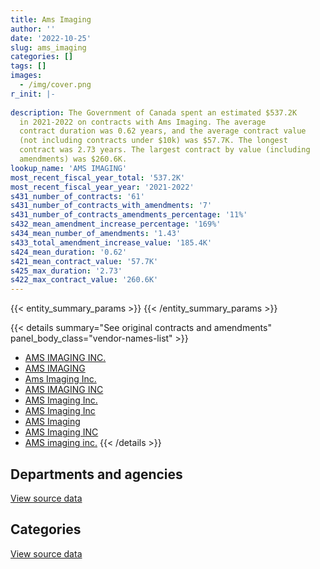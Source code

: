 ```yaml
---
title: Ams Imaging
author: ''
date: '2022-10-25'
slug: ams_imaging
categories: []
tags: []
images:
  - /img/cover.png
r_init: |-
  
description: The Government of Canada spent an estimated $537.2K
  in 2021-2022 on contracts with Ams Imaging. The average
  contract duration was 0.62 years, and the average contract value
  (not including contracts under $10k) was $57.7K. The longest
  contract was 2.73 years. The largest contract by value (including
  amendments) was $260.6K.
lookup_name: 'AMS IMAGING'
most_recent_fiscal_year_total: '537.2K'
most_recent_fiscal_year_year: '2021-2022'
s431_number_of_contracts: '61'
s431_number_of_contracts_with_amendments: '7'
s431_number_of_contracts_amendments_percentage: '11%'
s432_mean_amendment_increase_percentage: '169%'
s434_mean_number_of_amendments: '1.43'
s433_total_amendment_increase_value: '185.4K'
s424_mean_duration: '0.62'
s421_mean_contract_value: '57.7K'
s425_max_duration: '2.73'
s422_max_contract_value: '260.6K'
---
```


<script src="/rmarkdown-libs/htmlwidgets/htmlwidgets.js"></script>
<link href="/rmarkdown-libs/datatables-css/datatables-crosstalk.css" rel="stylesheet" />
<script src="/rmarkdown-libs/datatables-binding/datatables.js"></script>
<script src="/rmarkdown-libs/jquery/jquery-3.6.0.min.js"></script>
<link href="/rmarkdown-libs/dt-core-bootstrap/css/dataTables.bootstrap.min.css" rel="stylesheet" />
<link href="/rmarkdown-libs/dt-core-bootstrap/css/dataTables.bootstrap.extra.css" rel="stylesheet" />
<script src="/rmarkdown-libs/dt-core-bootstrap/js/jquery.dataTables.min.js"></script>
<script src="/rmarkdown-libs/dt-core-bootstrap/js/dataTables.bootstrap.min.js"></script>
<link href="/rmarkdown-libs/crosstalk/css/crosstalk.min.css" rel="stylesheet" />
<script src="/rmarkdown-libs/crosstalk/js/crosstalk.min.js"></script>
<script src="/rmarkdown-libs/htmlwidgets/htmlwidgets.js"></script>
<link href="/rmarkdown-libs/datatables-css/datatables-crosstalk.css" rel="stylesheet" />
<script src="/rmarkdown-libs/datatables-binding/datatables.js"></script>
<script src="/rmarkdown-libs/jquery/jquery-3.6.0.min.js"></script>
<link href="/rmarkdown-libs/dt-core-bootstrap/css/dataTables.bootstrap.min.css" rel="stylesheet" />
<link href="/rmarkdown-libs/dt-core-bootstrap/css/dataTables.bootstrap.extra.css" rel="stylesheet" />
<script src="/rmarkdown-libs/dt-core-bootstrap/js/jquery.dataTables.min.js"></script>
<script src="/rmarkdown-libs/dt-core-bootstrap/js/dataTables.bootstrap.min.js"></script>
<link href="/rmarkdown-libs/crosstalk/css/crosstalk.min.css" rel="stylesheet" />
<script src="/rmarkdown-libs/crosstalk/js/crosstalk.min.js"></script>

{{< entity_summary_params >}}
{{< /entity_summary_params >}}

{{< details summary="See original contracts and amendments" panel_body_class="vendor-names-list" >}}
- [AMS IMAGING INC.](https://search.open.canada.ca/en/ct/?sort=contract_value_f%20desc&page=1&search_text=%22AMS%20IMAGING%20INC.%22)
- [AMS IMAGING](https://search.open.canada.ca/en/ct/?sort=contract_value_f%20desc&page=1&search_text=%22AMS%20IMAGING%22)
- [Ams Imaging Inc.](https://search.open.canada.ca/en/ct/?sort=contract_value_f%20desc&page=1&search_text=%22Ams%20Imaging%20Inc.%22)
- [AMS IMAGING INC](https://search.open.canada.ca/en/ct/?sort=contract_value_f%20desc&page=1&search_text=%22AMS%20IMAGING%20INC%22)
- [AMS Imaging Inc.](https://search.open.canada.ca/en/ct/?sort=contract_value_f%20desc&page=1&search_text=%22AMS%20Imaging%20Inc.%22)
- [AMS Imaging Inc](https://search.open.canada.ca/en/ct/?sort=contract_value_f%20desc&page=1&search_text=%22AMS%20Imaging%20Inc%22)
- [AMS Imaging](https://search.open.canada.ca/en/ct/?sort=contract_value_f%20desc&page=1&search_text=%22AMS%20Imaging%22)
- [AMS Imaging INC](https://search.open.canada.ca/en/ct/?sort=contract_value_f%20desc&page=1&search_text=%22AMS%20Imaging%20INC%22)
- [AMS imaging inc.](https://search.open.canada.ca/en/ct/?sort=contract_value_f%20desc&page=1&search_text=%22AMS%20imaging%20inc.%22)
{{< /details >}}

## Departments and agencies

<div id="htmlwidget-1" style="width:100%;height:auto;" class="datatables html-widget"></div>
<script type="application/json" data-for="htmlwidget-1">{"x":{"style":"bootstrap","filter":"none","vertical":false,"data":[["<a href=\"/departments/aafc-aac/\">Agriculture and Agri-Food Canada<\/a>","<a href=\"/departments/cic/\">Immigration, Refugees and Citizenship Canada<\/a>","<a href=\"/departments/dfatd-maecd/\">Global Affairs Canada<\/a>","<a href=\"/departments/esdc-edsc/\">Employment and Social Development Canada<\/a>","<a href=\"/departments/ic/\">Innovation, Science and Economic Development Canada<\/a>","<a href=\"/departments/jus/\">Department of Justice Canada<\/a>","<a href=\"/departments/nrcan-rncan/\">Natural Resources Canada<\/a>","<a href=\"/departments/pwgsc-tpsgc/\">Public Services and Procurement Canada<\/a>","<a href=\"/departments/ssc-spc/\">Shared Services Canada<\/a>"],[44142.29,13373.24,null,70742.63,90353.61,140566.72,null,300222.07,122419.09],[null,null,null,73278.45,null,174988.28,null,133859.79,209350.96],[50190.7,null,128632.99,89247.05,null,288583.39,null,267015.44,49684.19],[46577.88,null,null,34489.03,null,51982.21,35809.53,368382.38,null]],"container":"<table class=\"table table-striped table-hover row-border order-column display\">\n  <thead>\n    <tr>\n      <th>Department<\/th>\n      <th>2018-2019<\/th>\n      <th>2019-2020<\/th>\n      <th>2020-2021<\/th>\n      <th>2021-2022<\/th>\n    <\/tr>\n  <\/thead>\n<\/table>","options":{"order":[[4,"desc"]],"pageLength":10,"autoWidth":true,"columnDefs":[{"targets":1,"render":"function(data, type, row, meta) {\n    return type !== 'display' ? data : DTWidget.formatCurrency(data, \"$\", 2, 3, \",\", \".\", true, null);\n  }"},{"targets":2,"render":"function(data, type, row, meta) {\n    return type !== 'display' ? data : DTWidget.formatCurrency(data, \"$\", 2, 3, \",\", \".\", true, null);\n  }"},{"targets":3,"render":"function(data, type, row, meta) {\n    return type !== 'display' ? data : DTWidget.formatCurrency(data, \"$\", 2, 3, \",\", \".\", true, null);\n  }"},{"targets":4,"render":"function(data, type, row, meta) {\n    return type !== 'display' ? data : DTWidget.formatCurrency(data, \"$\", 2, 3, \",\", \".\", true, null);\n  }"},{"width":"16%","targets":[1,2,3,4]},{"className":"dt-right","targets":[1,2,3,4]}],"orderClasses":false}},"evals":["options.columnDefs.0.render","options.columnDefs.1.render","options.columnDefs.2.render","options.columnDefs.3.render"],"jsHooks":[]}</script>
<p class="text-right">
<a href="https://github.com/GoC-Spending/contracts-data/tree/main/data/out/vendors/ams_imaging/summary_by_fiscal_year_by_department.csv" class="source-data-link btn btn-link">View source data</a>
</p>

## Categories

<div id="htmlwidget-2" style="width:100%;height:auto;" class="datatables html-widget"></div>
<script type="application/json" data-for="htmlwidget-2">{"x":{"style":"bootstrap","filter":"none","vertical":false,"data":[["<a href=\"/categories/office_management/\">Office management<\/a>","<a href=\"/categories/information_technology/\">Information technology<\/a>"],[533646.99,248172.65],[343210.75,248266.73],[445332.62,428021.14],[470251.31,66989.72]],"container":"<table class=\"table table-striped table-hover row-border order-column display\">\n  <thead>\n    <tr>\n      <th>Category<\/th>\n      <th>2018-2019<\/th>\n      <th>2019-2020<\/th>\n      <th>2020-2021<\/th>\n      <th>2021-2022<\/th>\n    <\/tr>\n  <\/thead>\n<\/table>","options":{"order":[[4,"desc"]],"dom":"t","pageLength":30,"autoWidth":true,"columnDefs":[{"targets":1,"render":"function(data, type, row, meta) {\n    return type !== 'display' ? data : DTWidget.formatCurrency(data, \"$\", 2, 3, \",\", \".\", true, null);\n  }"},{"targets":2,"render":"function(data, type, row, meta) {\n    return type !== 'display' ? data : DTWidget.formatCurrency(data, \"$\", 2, 3, \",\", \".\", true, null);\n  }"},{"targets":3,"render":"function(data, type, row, meta) {\n    return type !== 'display' ? data : DTWidget.formatCurrency(data, \"$\", 2, 3, \",\", \".\", true, null);\n  }"},{"targets":4,"render":"function(data, type, row, meta) {\n    return type !== 'display' ? data : DTWidget.formatCurrency(data, \"$\", 2, 3, \",\", \".\", true, null);\n  }"},{"width":"16%","targets":[1,2,3,4]},{"className":"dt-right","targets":[1,2,3,4]}],"orderClasses":false,"lengthMenu":[10,25,30,50,100]}},"evals":["options.columnDefs.0.render","options.columnDefs.1.render","options.columnDefs.2.render","options.columnDefs.3.render"],"jsHooks":[]}</script>
<p class="text-right">
<a href="https://github.com/GoC-Spending/contracts-data/tree/main/data/out/vendors/ams_imaging/summary_by_fiscal_year_by_category.csv" class="source-data-link btn btn-link">View source data</a>
</p>
